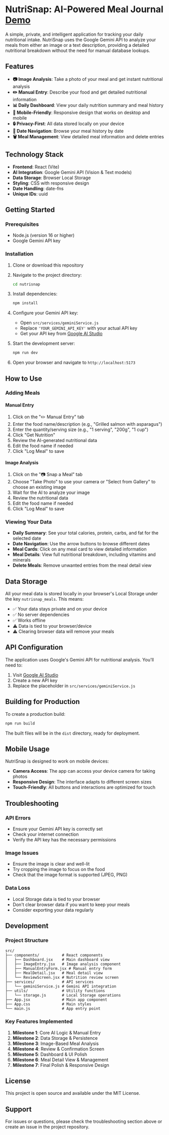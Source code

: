 # NutriSnap: AI-Powered Meal Journal [Demo](https://prasadsnutritiontracker.netlify.app/)

A simple, private, and intelligent application for tracking your daily nutritional intake. NutriSnap uses the Google Gemini API to analyze your meals from either an image or a text description, providing a detailed nutritional breakdown without the need for manual database lookups.

## Features

- **📷 Image Analysis**: Take a photo of your meal and get instant nutritional analysis
- **✏️ Manual Entry**: Describe your food and get detailed nutritional information
- **📊 Daily Dashboard**: View your daily nutrition summary and meal history
- **📱 Mobile-Friendly**: Responsive design that works on desktop and mobile
- **🔒 Privacy-First**: All data stored locally on your device
- **📅 Date Navigation**: Browse your meal history by date
- **🗑️ Meal Management**: View detailed meal information and delete entries

## Technology Stack

- **Frontend**: React (Vite)
- **AI Integration**: Google Gemini API (Vision & Text models)
- **Data Storage**: Browser Local Storage
- **Styling**: CSS with responsive design
- **Date Handling**: date-fns
- **Unique IDs**: uuid

## Getting Started

### Prerequisites

- Node.js (version 16 or higher)
- Google Gemini API key

### Installation

1. Clone or download this repository
2. Navigate to the project directory:

   ```bash
   cd nutrisnap
   ```

3. Install dependencies:

   ```bash
   npm install
   ```

4. Configure your Gemini API key:

   - Open `src/services/geminiService.js`
   - Replace `'YOUR_GEMINI_API_KEY'` with your actual API key
   - Get your API key from [Google AI Studio](https://makersuite.google.com/app/apikey)

5. Start the development server:

   ```bash
   npm run dev
   ```

6. Open your browser and navigate to `http://localhost:5173`

## How to Use

### Adding Meals

#### Manual Entry

1. Click on the "✏️ Manual Entry" tab
2. Enter the food name/description (e.g., "Grilled salmon with asparagus")
3. Enter the quantity/serving size (e.g., "1 serving", "200g", "1 cup")
4. Click "Get Nutrition"
5. Review the AI-generated nutritional data
6. Edit the food name if needed
7. Click "Log Meal" to save

#### Image Analysis

1. Click on the "📷 Snap a Meal" tab
2. Choose "Take Photo" to use your camera or "Select from Gallery" to choose an existing image
3. Wait for the AI to analyze your image
4. Review the nutritional data
5. Edit the food name if needed
6. Click "Log Meal" to save

### Viewing Your Data

- **Daily Summary**: See your total calories, protein, carbs, and fat for the selected date
- **Date Navigation**: Use the arrow buttons to browse different dates
- **Meal Cards**: Click on any meal card to view detailed information
- **Meal Details**: View full nutritional breakdown, including vitamins and minerals
- **Delete Meals**: Remove unwanted entries from the meal detail view

## Data Storage

All your meal data is stored locally in your browser's Local Storage under the key `nutrisnap_meals`. This means:

- ✅ Your data stays private and on your device
- ✅ No server dependencies
- ✅ Works offline
- ⚠️ Data is tied to your browser/device
- ⚠️ Clearing browser data will remove your meals

## API Configuration

The application uses Google's Gemini API for nutritional analysis. You'll need to:

1. Visit [Google AI Studio](https://makersuite.google.com/app/apikey)
2. Create a new API key
3. Replace the placeholder in `src/services/geminiService.js`

## Building for Production

To create a production build:

```bash
npm run build
```

The built files will be in the `dist` directory, ready for deployment.

## Mobile Usage

NutriSnap is designed to work on mobile devices:

- **Camera Access**: The app can access your device camera for taking photos
- **Responsive Design**: The interface adapts to different screen sizes
- **Touch-Friendly**: All buttons and interactions are optimized for touch

## Troubleshooting

### API Errors

- Ensure your Gemini API key is correctly set
- Check your internet connection
- Verify the API key has the necessary permissions

### Image Issues

- Ensure the image is clear and well-lit
- Try cropping the image to focus on the food
- Check that the image format is supported (JPEG, PNG)

### Data Loss

- Local Storage data is tied to your browser
- Don't clear browser data if you want to keep your meals
- Consider exporting your data regularly

## Development

### Project Structure

```
src/
├── components/          # React components
│   ├── Dashboard.jsx    # Main dashboard view
│   ├── ImageEntry.jsx   # Image analysis component
│   ├── ManualEntryForm.jsx # Manual entry form
│   ├── MealDetail.jsx   # Meal detail view
│   └── ReviewScreen.jsx # Nutrition review screen
├── services/            # API services
│   └── geminiService.js # Gemini API integration
├── utils/               # Utility functions
│   └── storage.js       # Local Storage operations
├── App.jsx              # Main app component
├── App.css              # Main styles
└── main.js              # App entry point
```

### Key Features Implemented

1. **Milestone 1**: Core AI Logic & Manual Entry
2. **Milestone 2**: Data Storage & Persistence
3. **Milestone 3**: Image-Based Meal Analysis
4. **Milestone 4**: Review & Confirmation Screen
5. **Milestone 5**: Dashboard & UI Polish
6. **Milestone 6**: Meal Detail View & Management
7. **Milestone 7**: Final Polish & Responsive Design

## License

This project is open source and available under the MIT License.

## Support

For issues or questions, please check the troubleshooting section above or create an issue in the project repository.
